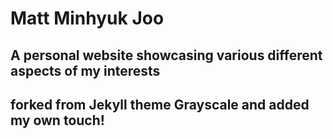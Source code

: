 # Matt Minhyuk Joo

## A personal website showcasing various different aspects of my interests

## forked from Jekyll theme Grayscale and added my own touch!

